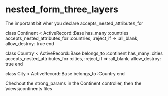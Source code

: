 # nested_form_three_layers


The important bit wher you declare accepts_nested_attributes_for


class Continent < ActiveRecord::Base
  has_many :countries
  accepts_nested_attributes_for :countries, :reject_if => :all_blank, allow_destroy: true
end

class Country < ActiveRecord::Base
  belongs_to :continent
  has_many :cities
  accepts_nested_attributes_for :cities, :reject_if => :all_blank, allow_destroy: true
end

class City < ActiveRecord::Base
  belongs_to :Country
end

Chechout the strong_params in the Continent controller, then the \views\continents files